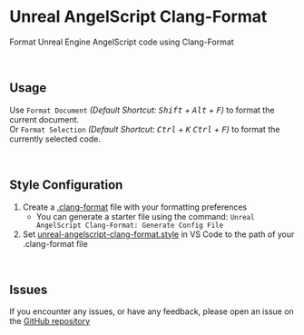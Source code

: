 # Unreal AngelScript Clang-Format

Format Unreal Engine AngelScript code using Clang-Format

<br>

## Usage

Use `Format Document` _(Default Shortcut: <kbd>Shift</kbd> + <kbd>Alt</kbd> + <kbd>F</kbd>)_ to format the current document.  
Or `Format Selection` _(Default Shortcut: <kbd>Ctrl</kbd> + <kbd>K</kbd> <kbd>Ctrl</kbd> + <kbd>F</kbd>)_ to format the currently selected code.

<br>

## Style Configuration

1. Create a [.clang-format](https://clang.llvm.org/docs/ClangFormatStyleOptions.html) file with your formatting preferences
    * You can generate a starter file using the command: `Unreal AngelScript Clang-Format: Generate Config File`
2. Set [unreal-angelscript-clang-format.style](vscode://settings/unreal-angelscript-clang-format.style) in VS Code to the path of your .clang-format file

<br>

## Issues

If you encounter any issues, or have any feedback, please open an issue on the [GitHub repository](https://github.com/Hazelight/vscode-unreal-angelscript-formatter/issues)